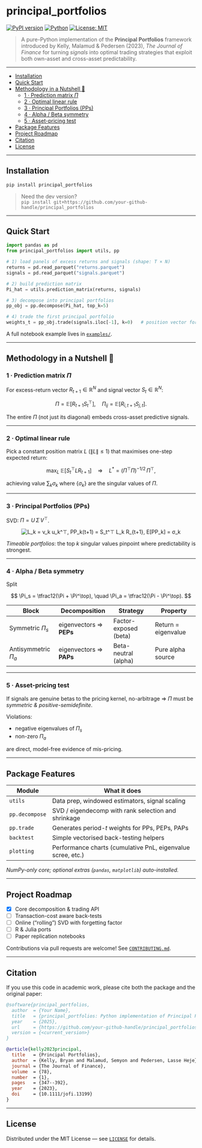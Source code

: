 # principal_portfolios <!-- omit in toc -->

[![PyPI version](https://img.shields.io/pypi/v/principal_portfolios.svg)](https://pypi.org/project/principal_portfolios)
[![Python](https://img.shields.io/pypi/pyversions/principal_portfolios.svg)](https://pypi.org/project/principal_portfolios)
[![License: MIT](https://img.shields.io/badge/License-MIT-yellow.svg)](#license)

> A pure-Python implementation of the **Principal Portfolios** framework introduced by Kelly, Malamud & Pedersen (2023), *The Journal of Finance* for turning *signals* into optimal trading strategies that exploit both own-asset and cross-asset predictability.

---

- [Installation](#installation)
- [Quick Start](#quick-start)
- [Methodology in a Nutshell 📐](#methodology-in-a-nutshell-)
  - [1 · Prediction matrix $\Pi$](#1-·-prediction-matrix-\pi)
  - [2 · Optimal linear rule](#2-·-optimal-linear-rule)
  - [3 · Principal Portfolios (PPs)](#3-·-principal-portfolios-pps)
  - [4 · Alpha / Beta symmetry](#4-·-alpha--beta-symmetry)
  - [5 · Asset-pricing test](#5-·-asset-pricing-test)
- [Package Features](#package-features)
- [Project Roadmap](#project-roadmap)
- [Citation](#citation)
- [License](#license)

---

## Installation

```bash
pip install principal_portfolios
```

> Need the dev version?  
> `pip install git+https://github.com/your-github-handle/principal_portfolios`

---

## Quick Start

```python
import pandas as pd
from principal_portfolios import utils, pp

# 1) load panels of excess returns and signals (shape: T × N)
returns = pd.read_parquet("returns.parquet")
signals = pd.read_parquet("signals.parquet")

# 2) build prediction matrix
Pi_hat = utils.prediction_matrix(returns, signals)

# 3) decompose into principal portfolios
pp_obj = pp.decompose(Pi_hat, top_k=5)

# 4) trade the first principal portfolio
weights_t = pp_obj.trade(signals.iloc[-1], k=0)   # position vector for next period
```

A full notebook example lives in [`examples/`](examples/).

---

## Methodology in a Nutshell 📐

### 1 · Prediction matrix $\Pi$

For excess-return vector $R_{t+1} \in \mathbb{R}^N$ and signal vector $S_t \in \mathbb{R}^N$:

$$
\Pi = \mathbb{E}[R_{t+1} S_t^\top], \quad
\Pi_{ij} = \mathbb{E}[R_{i,t+1} S_{j,t}].
$$

The entire $\Pi$ (not just its diagonal) embeds cross-asset predictive signals.

---

### 2 · Optimal linear rule

Pick a constant position matrix $L$ ($\lVert L \rVert \le 1$) that maximises one-step expected return:

$$
\max_{L}\;\mathbb{E}[S_t^\top L R_{t+1}]
\quad\Longrightarrow\quad
L^* = (\Pi^\top \Pi)^{-1/2}\,\Pi^\top,
$$

achieving value $\sum_k \sigma_k$ where $\{\sigma_k\}$ are the singular values of $\Pi$.

---

### 3 · Principal Portfolios (PPs)

SVD: $\Pi = U\,\Sigma\,V^\top$.

<p align="center">
  <img 
    src="https://latex.codecogs.com/svg.image?\color{magenta}%20L_k%20%3D%20v_k%20u_k%5E%5Ctop%2C%20%5Cquad%20PP_k%28t%2B1%29%20%3D%20S_t%5E%5Ctop%20L_k%20R_%7Bt%2B1%7D%2C%20%5Cquad%20%5Cmathbb%7BE%7D%5BPP_k%5D%20%3D%20%5Csigma_k"  
    alt="L_k = v_k u_k^⊤,  PP_k(t+1) = S_t^⊤ L_k R_{t+1},  E[PP_k] = σ_k" 
  />
</p>

*Timeable portfolios*: the top $k$ singular values pinpoint where predictability is strongest.

---

### 4 · Alpha / Beta symmetry

Split

$$
\Pi_s = \tfrac12(\Pi + \Pi^\top), \quad
\Pi_a = \tfrac12(\Pi - \Pi^\top).
$$

| Block                   | Decomposition      | Strategy                       | Property              |
|-------------------------|--------------------|--------------------------------|-----------------------|
| Symmetric $\Pi_s$       | eigenvectors ⇒ **PEPs** | Factor-exposed (beta)         | Return = eigenvalue   |
| Antisymmetric $\Pi_a$   | eigenvectors ⇒ **PAPs** | Beta-neutral (alpha)          | Pure alpha source     |

---

### 5 · Asset-pricing test

If signals are genuine betas to the pricing kernel, no-arbitrage ⇒ $\Pi$ must be *symmetric & positive-semidefinite*.

Violations:
- negative eigenvalues of $\Pi_s$
- non-zero $\Pi_a$

are direct, model-free evidence of mis-pricing.

---

## Package Features

| Module        | What it does                          |
|---------------|---------------------------------------|
| `utils`       | Data prep, windowed estimators, signal scaling |
| `pp.decompose`| SVD / eigendecomp with rank selection and shrinkage |
| `pp.trade`    | Generates period-$t$ weights for PPs, PEPs, PAPs |
| `backtest`    | Simple vectorised back-testing helpers |
| `plotting`    | Performance charts (cumulative PnL, eigenvalue scree, etc.) |

*NumPy-only core; optional extras (`pandas`, `matplotlib`) auto-installed.*

---

## Project Roadmap

- [x] Core decomposition & trading API  
- [ ] Transaction-cost aware back-tests  
- [ ] Online (“rolling”) SVD with forgetting factor  
- [ ] R & Julia ports  
- [ ] Paper replication notebooks  

Contributions via pull requests are welcome! See [`CONTRIBUTING.md`](CONTRIBUTING.md).

---

## Citation

If you use this code in academic work, please cite both the package and the original paper:

```bibtex
@software{principal_portfolios,
  author  = {Your Name},
  title   = {principal_portfolios: Python implementation of Principal Portfolios},
  year    = {2025},
  url     = {https://github.com/your-github-handle/principal_portfolios},
  version = {<current_version>}
}

@article{kelly2023principal,
  title   = {Principal Portfolios},
  author  = {Kelly, Bryan and Malamud, Semyon and Pedersen, Lasse Heje},
  journal = {The Journal of Finance},
  volume  = {78},
  number  = {1},
  pages   = {347--392},
  year    = {2023},
  doi     = {10.1111/jofi.13199}
}
```

---

## License

Distributed under the MIT License — see [`LICENSE`](LICENSE) for details.

